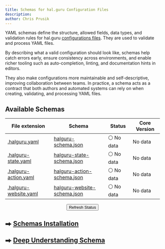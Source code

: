 ```yaml
---
title: Schemas for hal.guru Configuration Files
description:
author: Chris Prusik
---
```


YAML schemas define the structure, allowed fields, data types, and validation rules for 
hal.guru [configurations files](../configuration-files/index.md). They are used to validate and process YAML files. 

By describing what a valid configuration should look like, schemas help catch errors early, 
ensure consistency across environments, and enable richer tooling such as auto-completion, 
linting, and documentation hints in editors. 

They also make configurations more maintainable and self-descriptive, 
improving collaboration between teams. 
In practice, a schema acts as a contract that both authors and automated systems 
can rely on when creating, validating, and processing YAML files.

## Available Schemas

| File extension | Schema                                                     | Status                                            | Core Version                                     |
|----------------|------------------------------------------------------------|---------------------------------------------------|--------------------------------------------------|
| <a href="https://docs.hal.guru/yaml-agent/">.halguru.yaml</a>           | [halguru-schema.json](halguru-schema.json)                 | <span id="agent-schema-status">⚪ No data</span>   | <span id="agent-schema-version">No data</span>   |
| <a href="https://docs.hal.guru/yaml-state/">.halguru-state.yaml</a>     | [halguru-state-schema.json](halguru-state-schema.json)     | <span id="state-schema-status">⚪ No data</span>   | <span id="state-schema-version">No data</span>   |
| <a href="https://docs.hal.guru/yaml-action/">.halguru-action.yaml</a>   | [halguru-action-schema.json](halguru-action-schema.json)   | <span id="action-schema-status">⚪ No data</span>  | <span id="action-schema-version">No data</span>  |
| <a href="https://docs.hal.guru/yaml-website/">.halguru-website.yaml</a> | [halguru-website-schema.json](halguru-website-schema.json) | <span id="website-schema-status">⚪ No data</span> | <span id="website-schema-version">No data</span> |

<div id="warning-message"></div>

<div class="page-refresh" style="margin: 0.75rem 0; text-align: center;">
  <button id="refresh-button" class="md-button md-button--gray" type="button" title="Refresh data" onclick="updateAllSchemasStatusAndVersions()">Refresh Status</button>
</div>

## ⮕ [Schemas Installation](install-schemas.md)
## ⮕ [Deep Understanding Schema](https://json-schema.org/understanding-json-schema/reference/schema.html)

<script type="text/javascript">

    document.addEventListener('DOMContentLoaded', async function() {
        await updateAllSchemasStatusAndVersions();
    });

    if (typeof document$ !== 'undefined') {
      document$.subscribe(() => {
        updateAllSchemasStatusAndVersions();
      });
    }
    
    window.addEventListener('pageshow', (event) => {
      if (event.persisted) {
        updateAllSchemasStatusAndVersions();
      }
    });

</script>
